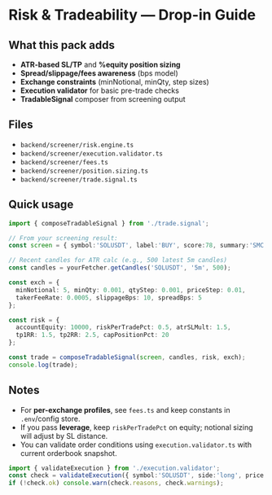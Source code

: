 # Risk & Tradeability — Drop-in Guide

## What this pack adds
- **ATR-based SL/TP** and **%equity position sizing**
- **Spread/slippage/fees awareness** (bps model)
- **Exchange constraints** (minNotional, minQty, step sizes)
- **Execution validator** for basic pre-trade checks
- **TradableSignal** composer from screening output

## Files
- `backend/screener/risk.engine.ts`
- `backend/screener/execution.validator.ts`
- `backend/screener/fees.ts`
- `backend/screener/position.sizing.ts`
- `backend/screener/trade.signal.ts`

## Quick usage
```ts
import { composeTradableSignal } from './trade.signal';

// From your screening result:
const screen = { symbol:'SOLUSDT', label:'BUY', score:78, summary:'SMC:+20 IND:+10 DER:+3 → 78', layers:{} };

// Recent candles for ATR calc (e.g., 500 latest 5m candles)
const candles = yourFetcher.getCandles('SOLUSDT', '5m', 500);

const exch = {
  minNotional: 5, minQty: 0.001, qtyStep: 0.001, priceStep: 0.01,
  takerFeeRate: 0.0005, slippageBps: 10, spreadBps: 5
};

const risk = {
  accountEquity: 10000, riskPerTradePct: 0.5, atrSLMult: 1.5,
  tp1RR: 1.5, tp2RR: 2.5, capPositionPct: 20
};

const trade = composeTradableSignal(screen, candles, risk, exch);
console.log(trade);
```

## Notes
- For **per-exchange profiles**, see `fees.ts` and keep constants in `.env`/config store.
- If you pass **leverage**, keep `riskPerTradePct` on equity; notional sizing will adjust by SL distance.
- You can validate order conditions using `execution.validator.ts` with current orderbook snapshot.
```ts
import { validateExecution } from './execution.validator';
const check = validateExecution({ symbol:'SOLUSDT', side:'long', price:trade.entry!, qty:trade.qty!, allowedSlippageBps:15, maxImpactBps:20 }, { bestBid: 199.9, bestAsk: 200.1, mid: 200.0 });
if (!check.ok) console.warn(check.reasons, check.warnings);
```
